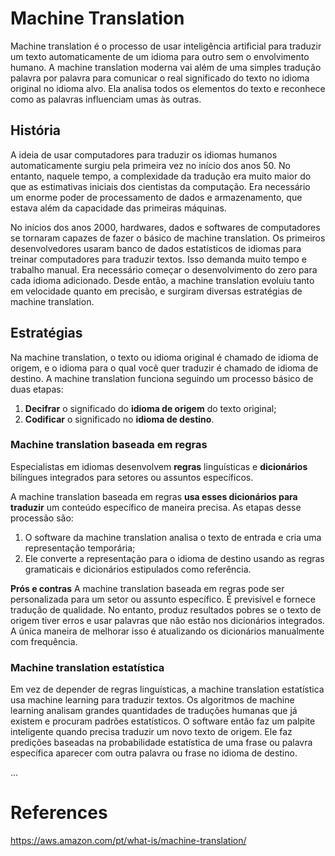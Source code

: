 # Machine Translation

Machine translation é o processo de usar inteligência artificial para traduzir um texto 
automaticamente de um idioma para outro sem o envolvimento humano. A machine 
translation moderna vai além de uma simples tradução palavra por palavra para 
comunicar o real significado do texto no idioma original no idioma alvo. Ela analisa 
todos os elementos do texto e reconhece como as palavras influenciam umas às outras. 

## História

A ideia de usar computadores para traduzir os idiomas humanos automaticamente surgiu 
pela primeira vez no início dos anos 50. No entanto, naquele tempo, a complexidade da 
tradução era muito maior do que as estimativas iniciais dos cientistas da computação. 
Era necessário um enorme poder de processamento de dados e armazenamento, que estava 
além da capacidade das primeiras máquinas.

No inícios dos anos 2000, hardwares, dados e softwares de computadores se tornaram 
capazes de fazer o básico de machine translation. Os primeiros desenvolvedores usaram 
banco de dados estatísticos de idiomas para treinar computadores para traduzir textos.
Isso demanda muito tempo e trabalho manual. Era necessário começar o desenvolvimento 
do zero para cada idioma adicionado. Desde então, a machine translation evoluiu tanto 
em velocidade quanto em precisão, e surgiram diversas estratégias de machine translation.

## Estratégias

Na machine translation, o texto ou idioma original é chamado de idioma de origem, e 
o idioma para o qual você quer traduzir é chamado de idioma de destino. A machine 
translation funciona seguindo um processo básico de duas etapas:

1. **Decifrar** o significado do **idioma de origem** do texto original;
2. **Codificar** o significado no **idioma de destino**.

### Machine translation baseada em regras

Especialistas em idiomas desenvolvem **regras** linguísticas e **dicionários** bilíngues 
integrados para setores ou assuntos específicos. 

A machine translation baseada em regras **usa esses dicionários para traduzir** um 
conteúdo específico de maneira precisa. As etapas desse processão são:

1. O software da machine translation analisa o texto de entrada e cria uma 
representação temporária;
2. Ele converte a representação para o idioma de destino usando as regras gramaticais 
e dicionários estipulados como referência.


**Prós e contras**
A machine translation baseada em regras pode ser personalizada para um setor ou 
assunto específico. É previsível e fornece tradução de qualidade. No entanto, produz 
resultados pobres se o texto de origem tiver erros e usar palavras que não estão nos 
dicionários integrados. A única maneira de melhorar isso é atualizando os dicionários 
manualmente com frequência.

### Machine translation estatística

Em vez de depender de regras linguísticas, a machine translation estatística usa 
machine learning para traduzir textos. Os algoritmos de machine learning analisam 
grandes quantidades de traduções humanas que já existem e procuram padrões 
estatísticos. O software então faz um palpite inteligente quando precisa traduzir um 
novo texto de origem. Ele faz predições baseadas na probabilidade estatística de uma 
frase ou palavra específica aparecer com outra palavra ou frase no idioma de destino. 


...


# References

https://aws.amazon.com/pt/what-is/machine-translation/

